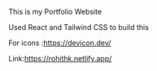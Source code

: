 This is my Portfolio Website 



Used React and Tailwind CSS to build this

For icons :https://devicon.dev/


Link:https://rohithk.netlify.app/
